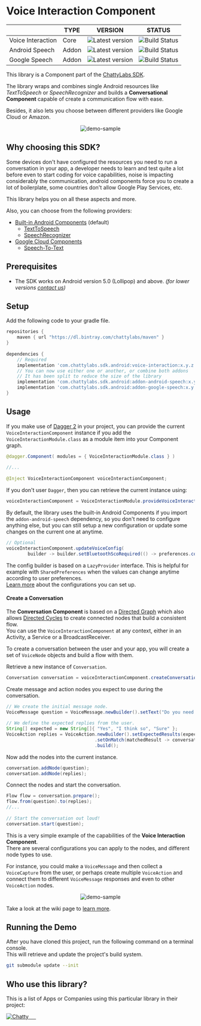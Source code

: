 # Voice Interaction Component

|                   	| TYPE  	| VERSION 	                | STATUS 	          |
|-------------------	|-------	|----------------------	    |-------------------- |
| Voice Interaction 	| Core  	| ![Latest version][i1]	    | ![Build Status][i4] |
| Android Speech    	| Addon 	| ![Latest version][i2]     | ![Build Status][i5] |
| Google Speech     	| Addon 	| ![Latest version][i3]     | ![Build Status][i6] |


This library is a Component part of the [ChattyLabs SDK]().

The library wraps and combines single Android resources like _TextToSpeech_ or _SpeechRecognizer_ and builds 
a **Conversational Component** capable of create a communication flow with ease.

Besides, it also lets you choose between different providers like Google Cloud or Amazon.

<p align="center"><img src="assets/demo-sample.jpg" alt="demo-sample"/></p>

## Why choosing this SDK?

Some devices don't have configured the resources you need to run a conversation in your app, 
a developer needs to learn and test quite a lot before even to start coding for voice capabilities, noise is impacting 
considerably the communication, android components force you to create a lot of boilerplate, some countries don't 
allow Google Play Services, etc.

This library helps you on all these aspects and more.

Also, you can choose from the following providers:

- [Built-in Android Components](https://developers.google.com/voice-actions/interaction/voice-interactions) (default)
    - [TextToSpeech](https://developer.android.com/reference/android/speech/tts/TextToSpeech)
    - [SpeechRecognizer](https://developer.android.com/reference/android/speech/SpeechRecognizer)
- [Google Cloud Components](https://cloud.google.com/)
    - [Speech-To-Text](https://cloud.google.com/speech-to-text/)
    
    
## Prerequisites
- The SDK works on Android version 5.0 (Lollipop) and above. _(for lower versions [contact us](mailto:hello@chattylabs.com))_

## Setup
Add the following code to your gradle file.

```groovy
repositories {
    maven { url "https://dl.bintray.com/chattylabs/maven" }
}
 
dependencies {
    // Required
    implementation 'com.chattylabs.sdk.android:voice-interaction:x.y.z'
    // You can now use either one or another, or combine both addons
    // It has been split to reduce the size of the library
    implementation 'com.chattylabs.sdk.android:addon-android-speech:x.y.z'
    implementation 'com.chattylabs.sdk.android:addon-google-speech:x.y.z'
}
```

## Usage

If you make use of [Dagger 2](https://google.github.io/dagger/) in your project, 
you can provide the current `VoiceInteractionComponent` instance if you add the `VoiceInteractionModule.class` 
as a module item into your Component graph.

```java
@dagger.Component( modules = { VoiceInteractionModule.class } )
 
//...
 
@Inject VoiceInteractionComponent voiceInteractionComponent;
```

If you don't user `Dagger`, then you can retrieve the current instance using:

```java
voiceInteractionComponent = VoiceInteractionModule.provideVoiceInteractionComponent(new ILoggerImpl());
```

By default, the library uses the built-in Android Components if you import the `addon-android-speech` dependency, 
so you don't need to configure anything else, but you can still setup a new configuration or update some changes 
on the current one at anytime.

```java
// Optional
voiceInteractionComponent.updateVoiceConfig(
        builder -> builder.setBluetoothScoRequired(() -> preferences.connectToBluetoothSco()).build());
```

The config builder is based on a `LazyProvider` interface. 
This is helpful for example with `SharedPreferences` when the values can change anytime according to user preferences.
<br/>[Learn more]() about the configurations you can set up.

#### Create a Conversation

The **Conversation Component** is based on a [Directed Graph](https://en.wikipedia.org/wiki/Directed_graph) 
which also allows [Directed Cycles](https://en.wikipedia.org/wiki/Cycle_(graph_theory)) 
to create connected nodes that build a consistent flow.
<br/>You can use the `VoiceInteractionComponent` at any context, either in an Activity, a Service or a BroadcastReceiver. 

To create a conversation between the user and your app, you will create a set of `VoiceNode` objects and build a flow with them.

Retrieve a new instance of `Conversation`.

```java
Conversation conversation = voiceInteractionComponent.createConversation(context);
```

Create message and action nodes you expect to use during the conversation.

```java
// We create the initial message node.
VoiceMessage question = VoiceMessage.newBuilder().setText("Do you need help?").build();
 
// We define the expected replies from the user.
String[] expected = new String[]{ "Yes", "I think so", "Sure" };
VoiceAction replies = VoiceAction.newBuilder().setExpectedResults(expected)
                                 .setOnMatch(matchedResult -> conversation::next)
                                 .build();
```

Now add the nodes into the current instance.

```java
conversation.addNode(question);
conversation.addNode(replies);
```

Connect the nodes and start the conversation.

```java
Flow flow = conversation.prepare();
flow.from(question).to(replies);
//...
 
// Start the conversation out loud!
conversation.start(question);
```

This is a very simple example of the capabilities of the **Voice Interaction Component**. 
<br/>There are several configurations you can apply to the nodes, and different node types to use.

For instance, you could make a `VoiceMessage` and then collect a `VoiceCapture` from the user, 
or perhaps create multiple `VoiceAction` and connect them to different `VoiceMessage` responses 
and even to other `VoiceAction` nodes.

<p align="center"><img src="assets/demo-sample.jpg" alt="demo-sample"/></p>

Take a look at the wiki page to [learn more]().

## Running the Demo
After you have cloned this project, run the following command on a terminal console. 
<br/>This will retrieve and update the project's build system.

```bash
git submodule update --init
```

## Who use this library?
This is a list of Apps or Companies using this particular library in their project:

<a href="https://play.google.com/store/apps/details?id=com.Chatty"><img src="https://lh3.googleusercontent.com/BwP_HPbu2G523jUQitRcfgADe5qKxZclxAbESmM4xaTNFS3ckz5uqkh12OimzqPC=s50-rw" alt="Chatty" title="Chatty"/> &nbsp;&nbsp; 
&nbsp;

[i1]: https://api.bintray.com/packages/chattylabs/maven/voice-interaction/images/download.svg?label=Latest%20version
[i2]: https://api.bintray.com/packages/chattylabs/maven/voice-interaction/images/download.svg?label=Latest%20version
[i3]: https://api.bintray.com/packages/chattylabs/maven/voice-interaction/images/download.svg?label=Latest%20version

[i4]: https://app.bitrise.io/app/ad178a030b96de53/status.svg?token=Om0YDuYQ4vGPjsP0c_EbYQ&branch=master
[i5]: https://app.bitrise.io/app/ad178a030b96de53/status.svg?token=Om0YDuYQ4vGPjsP0c_EbYQ&branch=master
[i6]: https://app.bitrise.io/app/ad178a030b96de53/status.svg?token=Om0YDuYQ4vGPjsP0c_EbYQ&branch=master